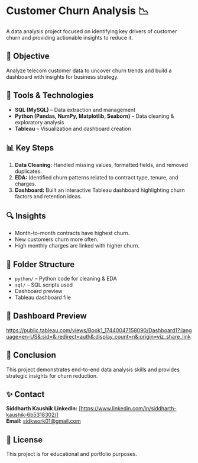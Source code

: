 # Customer Churn Analysis 📉

A data analysis project focused on identifying key drivers of customer churn and providing actionable insights to reduce it.

## 🚀 Objective
Analyze telecom customer data to uncover churn trends and build a dashboard with insights for business strategy.

## 🧰 Tools & Technologies
- **SQL (MySQL)** – Data extraction and management
- **Python (Pandas, NumPy, Matplotlib, Seaborn)** – Data cleaning & exploratory analysis
- **Tableau** – Visualization and dashboard creation

## 📊 Key Steps
1. **Data Cleaning:** Handled missing values, formatted fields, and removed duplicates.
2. **EDA:** Identified churn patterns related to contract type, tenure, and charges.
3. **Dashboard:** Built an interactive Tableau dashboard highlighting churn factors and retention ideas.

## 🔍 Insights
- Month-to-month contracts have highest churn.
- New customers churn more often.
- High monthly charges are linked with higher churn.

## 📁 Folder Structure
- `python/` – Python code for cleaning & EDA
- `sql/` – SQL scripts used
-  Dashboard preview
-  Tableau dashboard file

## 📸 Dashboard Preview
https://public.tableau.com/views/Book1_17440047158090/Dashboard1?:language=en-US&:sid=&:redirect=auth&:display_count=n&:origin=viz_share_link

## 📌 Conclusion
This project demonstrates end-to-end data analysis skills and provides strategic insights for churn reduction.

## ✨ Contact
**Siddharth Kaushik** 
**LinkedIn:** [https://www.linkedin.com/in/siddharth-kaushik-6b5318302/]  
**Email:** sidkwork01@gmail.com

## 📌 License
This project is for educational and portfolio purposes.


